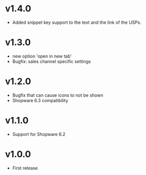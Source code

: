 # v1.4.0
- Added snippet key support to the text and the link of the USPs.

# v1.3.0
- new option 'open in new tab'
- Bugfix: sales channel specific settings

# v1.2.0
- Bugfix that can cause icons to not be shown
- Shopware 6.3 compatibility

# v1.1.0
- Support for Shopware 6.2

# v1.0.0
- First release
